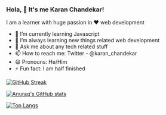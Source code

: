 ### Hola, 👋 It's me Karan Chandekar!

I am a learner with huge passion in ❤ web development

- 🔭 I’m currently learning Javascript
- 🌱 I’m always learning new things related web development
- 💬 Ask me about any tech related stuff
- 📫 How to reach me: Twitter - @karan_chandekar
- 😄 Pronouns: He/Him
- ⚡ Fun fact: I am half finished


[![GitHub Streak](http://github-readme-streak-stats.herokuapp.com?user=KaranChandekar&theme=radical&hide_border=true&date_format=M%20j%5B%2C%20Y%5D)](https://git.io/streak-stats)

[![Anurag's GitHub stats](https://github-readme-stats.vercel.app/api?username=KaranChandekar&theme=radical)](https://github.com/anuraghazra/github-readme-stats) 

[![Top Langs](https://github-readme-stats.vercel.app/api/top-langs/?username=KaranChandekar&layout=compact&theme=radical)](https://github.com/KaranChandekar/github-readme-stats)
